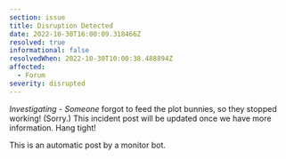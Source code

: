 ```yaml
---
section: issue
title: Disruption Detected
date: 2022-10-30T16:00:09.318466Z
resolved: true
informational: false
resolvedWhen: 2022-10-30T10:00:38.488894Z
affected:
  - Forum
severity: disrupted
---
```

*Investigating* - _Someone_ forgot to feed the plot bunnies, so they stopped working! (Sorry.) This incident post will be updated once we have more information. Hang tight!

This is an automatic post by a monitor bot.
        